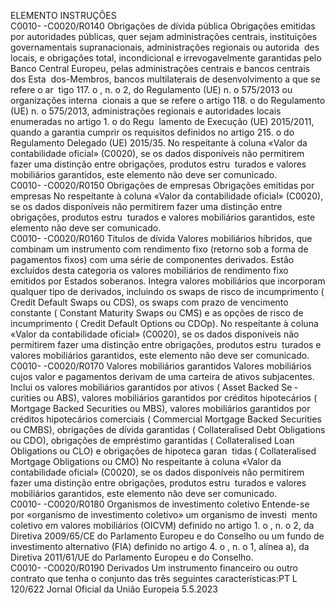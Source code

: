  
ELEMENTO  INSTRUÇÕES  
C0010- 
-C0020/R0140  Obrigações de dívida pública  Obrigações emitidas por autoridades públicas, quer sejam administrações centrais, 
instituições governamentais supranacionais, administrações regionais ou autorida ­
des locais, e obrigações total, incondicional e irrevogavelmente garantidas pelo 
Banco Central Europeu, pelas administrações centrais e bancos centrais dos Esta ­
dos-Membros, bancos multilaterais de desenvolvimento a que se refere o ar ­
tigo 117.  o , n.  o 2, do Regulamento (UE) n.  o 575/2013 ou organizações interna ­
cionais a que se refere o artigo 118.  o do Regulamento (UE) n.  o 575/2013, 
administrações regionais e autoridades locais enumeradas no artigo 1.  o do Regu ­
lamento de Execução (UE) 2015/2011, quando a garantia cumprir os requisitos 
definidos no artigo 215.  o do Regulamento Delegado (UE) 2015/35. 
No respeitante à coluna «Valor da contabilidade oficial» (C0020), se os dados 
disponíveis não permitirem fazer uma distinção entre obrigações, produtos estru ­
turados e valores mobiliários garantidos, este elemento não deve ser comunicado.  
C0010- 
-C0020/R0150  Obrigações de empresas  Obrigações emitidas por empresas 
No respeitante à coluna «Valor da contabilidade oficial» (C0020), se os dados 
disponíveis não permitirem fazer uma distinção entre obrigações, produtos estru ­
turados e valores mobiliários garantidos, este elemento não deve ser comunicado.  
C0010- 
-C0020/R0160  Títulos de dívida  Valores mobiliários híbridos, que combinam um instrumento com rendimento 
fixo (retorno sob a forma de pagamentos fixos) com uma série de componentes 
derivados. Estão excluídos desta categoria os valores mobiliários de rendimento 
fixo emitidos por Estados soberanos. Integra valores mobiliários que incorporam 
qualquer tipo de derivados, incluindo os  swaps  de risco de incumprimento ( Credit 
Default Swaps  ou CDS), os  swaps  com prazo de vencimento constante ( Constant 
Maturity Swaps  ou CMS) e as opções de risco de incumprimento ( Credit Default 
Options  ou CDOp). 
No respeitante à coluna «Valor da contabilidade oficial» (C0020), se os dados 
disponíveis não permitirem fazer uma distinção entre obrigações, produtos estru ­
turados e valores mobiliários garantidos, este elemento não deve ser comunicado.  
C0010- 
-C0020/R0170  Valores mobiliários garantidos  Valores mobiliários cujos valor e pagamentos derivam de uma carteira de ativos 
subjacentes. Inclui os valores mobiliários garantidos por ativos ( Asset Backed Se ­
curities  ou ABS), valores mobiliários garantidos por créditos hipotecários ( Mortgage 
Backed Securities  ou MBS), valores mobiliários garantidos por créditos hipotecários 
comerciais ( Commercial Mortgage Backed Securities  ou CMBS), obrigações de dívida 
garantidas ( Collateralised Debt Obligations  ou CDO), obrigações de empréstimo 
garantidas ( Collateralised Loan Obligations  ou CLO) e obrigações de hipoteca garan ­
tidas ( Collateralised Mortgage Obligations  ou CMO) 
No respeitante à coluna «Valor da contabilidade oficial» (C0020), se os dados 
disponíveis não permitirem fazer uma distinção entre obrigações, produtos estru ­
turados e valores mobiliários garantidos, este elemento não deve ser comunicado.  
C0010- 
-C0020/R0180  Organismos de investimento 
coletivo  Entende-se por «organismo de investimento coletivo» um organismo de investi ­
mento coletivo em valores mobiliários (OICVM) definido no artigo 1.  o , n.  o 2, da 
Diretiva 2009/65/CE do Parlamento Europeu e do Conselho ou um fundo de 
investimento alternativo (FIA) definido no artigo 4.  o , n.  o 1, alínea a), da Diretiva 
2011/61/UE do Parlamento Europeu e do Conselho.  
C0010- 
-C0020/R0190  Derivados  Um instrumento financeiro ou outro contrato que tenha o conjunto das três 
seguintes características:PT  L 120/622 Jornal Oficial da União Europeia 5.5.2023